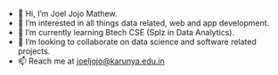 - 👋 Hi, I’m Joel Jojo Mathew.
- 👀 I’m interested in all things data related, web and app development.
- 🌱 I’m currently learning Btech CSE (Splz in Data Analytics).
- 💞️ I’m looking to collaborate on data science and software related projects.
- 📫 Reach me at joeljojo@karunya.edu.in  

<!--
**Joel-Jojo/Joel-Jojo** is a ✨ _special_ ✨ repository because its `README.md` (this file) appears on your GitHub profile.

Here are some ideas to get you started:

- 🔭 I’m currently working on ...
- 🌱 I’m currently learning ...
- 👯 I’m looking to collaborate on ...
- 🤔 I’m looking for help with ...
- 💬 Ask me about ...
- 📫 How to reach me: ...
- 😄 Pronouns: ...
- ⚡ Fun fact: ...
-->
